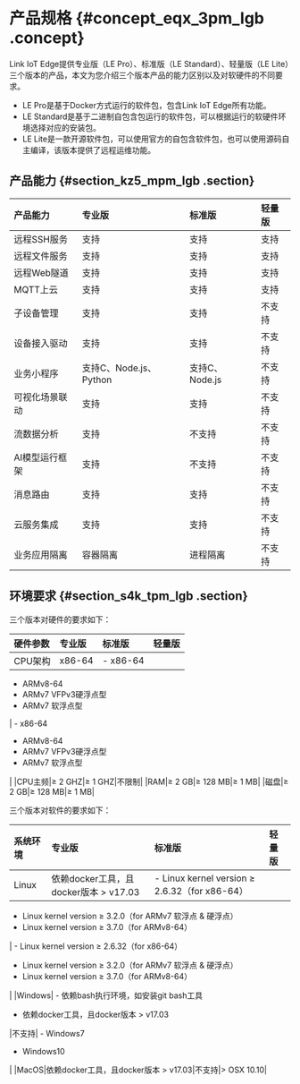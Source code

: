 # 产品规格 {#concept_eqx_3pm_lgb .concept}

Link IoT Edge提供专业版（LE Pro）、标准版（LE Standard）、轻量版（LE Lite）三个版本的产品，本文为您介绍三个版本产品的能力区别以及对软硬件的不同要求。

-   LE Pro是基于Docker方式运行的软件包，包含Link IoT Edge所有功能。
-   LE Standard是基于二进制自包含包运行的软件包，可以根据运行的软硬件环境选择对应的安装包。
-   LE Lite是一款开源软件包，可以使用官方的自包含软件包，也可以使用源码自主编译，该版本提供了远程运维功能。

## 产品能力 {#section_kz5_mpm_lgb .section}

|产品能力|专业版|标准版|轻量版|
|:---|:--|:--|:--|
|远程SSH服务|支持|支持|支持|
|远程文件服务|支持|支持|支持|
|远程Web隧道|支持|支持|支持|
|MQTT上云|支持|支持|支持|
|子设备管理|支持|支持|不支持|
|设备接入驱动|支持|支持|不支持|
|业务小程序|支持C、Node.js、Python|支持C、Node.js|不支持|
|可视化场景联动|支持|支持|不支持|
|流数据分析|支持|不支持|不支持|
|AI模型运行框架|支持|不支持|不支持|
|消息路由|支持|支持|不支持|
|云服务集成|支持|支持|不支持|
|业务应用隔离|容器隔离|进程隔离|不支持|

## 环境要求 {#section_s4k_tpm_lgb .section}

三个版本对硬件的要求如下：

|硬件参数|专业版|标准版|轻量版|
|:---|:--|:--|:--|
|CPU架构|x86-64| -   x86-64
-   ARMv8-64
-   ARMv7 VFPv3硬浮点型
-   ARMv7 软浮点型

 | -   x86-64
-   ARMv8-64
-   ARMv7 VFPv3硬浮点型
-   ARMv7 软浮点型

 |
|CPU主频|≥ 2 GHZ|≥ 1 GHZ|不限制|
|RAM|≥ 2 GB|≥ 128 MB|≥ 1 MB|
|磁盘|≥ 2 GB|≥ 128 MB|≥ 1 MB|

三个版本对软件的要求如下：

|系统环境|专业版|标准版|轻量版|
|:---|:--|:--|:--|
|Linux|依赖docker工具，且docker版本 \> v17.03| -   Linux kernel version ≥ 2.6.32（for x86-64）
-   Linux kernel version ≥ 3.2.0（for ARMv7 软浮点 & 硬浮点）
-   Linux kernel version ≥ 3.7.0（for ARMv8-64）

 | -   Linux kernel version ≥ 2.6.32（for x86-64）
-   Linux kernel version ≥ 3.2.0（for ARMv7 软浮点 & 硬浮点）
-   Linux kernel version ≥ 3.7.0（for ARMv8-64）

 |
|Windows| -   依赖bash执行环境，如安装git bash工具
-   依赖docker工具，且docker版本 \> v17.03

 |不支持| -   Windows7
-   Windows10

 |
|MacOS|依赖docker工具，且docker版本 \> v17.03|不支持|\> OSX 10.10|

